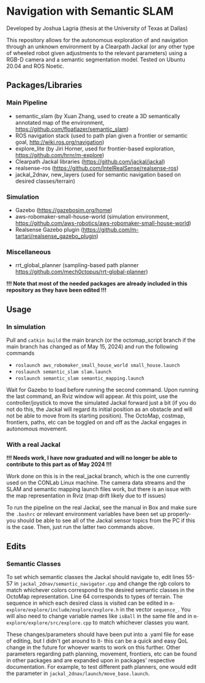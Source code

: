 # Navigation with Semantic SLAM
Developed by Joshua Lagria (thesis at the University of Texas at Dallas)

This repository allows for the autonomous exploration of and navigation through an unknown environment by a Clearpath Jackal (or any other type of wheeled robot given adjustments to the relevant parameters) using a RGB-D camera and a semantic segmentation model. Tested on Ubuntu 20.04 and ROS Noetic.


## Packages/Libraries
### Main Pipeline
- semantic_slam (by Xuan Zhang, used to create a 3D semantically annotated map of the environment, https://github.com/floatlazer/semantic_slam)
- ROS navigation stack (used to path plan given a frontier or semantic goal, http://wiki.ros.org/navigation)
- explore_lite (by Jiri Horner, used for frontier-based exploration, https://github.com/hrnr/m-explore)
- Clearpath Jackal libraries (https://github.com/jackal/jackal)
- realsense-ros (https://github.com/IntelRealSense/realsense-ros)
- jackal_2dnav, new_layers (used for semantic navigation based on desired classes/terrain)

### Simulation
- Gazebo (https://gazebosim.org/home)
- aws-robomaker-small-house-world (simulation environment, https://github.com/aws-robotics/aws-robomaker-small-house-world)
- Realsense Gazebo plugin (https://github.com/m-tartari/realsense_gazebo_plugin)

### Miscellaneous
- rrt_global_planner (sampling-based path planner https://github.com/mech0ctopus/rrt-global-planner)

**!!! Note that most of the needed packages are already included in this repository as they have been edited !!!**

## Usage
### In simulation
Pull and `catkin build` the main branch (or the octomap_script branch if the main branch has changed as of May 15, 2024) and run the following commands
- `roslaunch aws_robomaker_small_house_world small_house.launch`
- `roslaunch semantic_slam slam.launch`
- `roslaunch semantic_slam semantic_mapping.launch`

Wait for Gazebo to load before running the second command. Upon running the last command, an Rviz window will appear. At this point, use the controller/joystick to move the simulated Jackal forward just a bit (if you do not do this, the Jackal will regard its initial position as an obstacle and will not be able to move from its starting position). The OctoMap, costmap, frontiers, paths, etc can be toggled on and off as the Jackal engages in autonomous movement.

### With a real Jackal
**!!! Needs work, I have now graduated and will no longer be able to contribute to this part as of May 2024 !!!**

Work done on this is in the real_jackal branch, which is the one currently used on the CONLab Linux machine. The camera data streams and the SLAM and semantic mapping launch files work, but there is an issue with the map representation in Rviz (map drift likely due to tf issues)

To run the pipeline on the real Jackal, see the manual in Box and make sure the `.bashrc` or relevant environment variables have been set up properly- you should be able to see all of the Jackal sensor topics from the PC if this is the case. Then, just run the latter two commands above.

## Edits
### Semantic Classes
To set which semantic classes the Jackal should navigate to, edit lines 55-57 in `jackal_2dnav/semantic_navigator.cpp` and change the rgb colors to match whichever colors correspond to the desired semantic classes in the OctoMap representation. Line 64 corresponds to types of terrain. The sequence in which each desired class is visited can be edited in `m-explore/explore/include/explore/explore.h` in the vector `sequence_`. You will also need to change variable names like `isBall` in the same file and in `m-explore/explore/src/explore.cpp` to match whichever classes you want. 

These changes/parameters should have been put into a .yaml file for ease of editing, but I didn't get around to it- this can be a quick and easy QoL change in the future for whoever wants to work on this further. Other parameters regarding path planning, movement, frontiers, etc can be found in other packages and are expanded upon in packages' respective documentation. For example, to test different path planners, one would edit the parameter in `jackal_2dnav/launch/move_base.launch`. 

